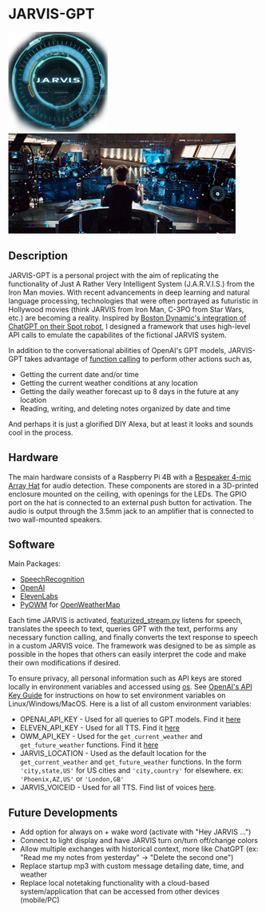 # JARVIS-GPT

<img src='media/jarvis_logo.png' height='200'> <img src='media/stark.gif' height=200>

## Description

JARVIS-GPT is a personal project with the aim of replicating the functionality of Just A Rather Very Intelligent System (J.A.R.V.I.S.) from the Iron Man movies. With recent advancements in deep learning and natural language processing, technologies that were often portrayed as futuristic in Hollywood movies (think JARVIS from Iron Man, C-3PO from Star Wars, etc.) are becoming a reality. Inspired by [Boston Dynamic's integration of ChatGPT on their Spot robot](https://bostondynamics.com/blog/robots-that-can-chat/), I designed a framework that uses high-level API calls to emulate the capabilites of the fictional JARVIS system.

In addition to the conversational abilities of OpenAI's GPT models, JARVIS-GPT takes advantage of [function calling](https://platform.openai.com/docs/guides/function-calling) to perform other actions such as,
- Getting the current date and/or time
- Getting the current weather conditions at any location
- Getting the daily weather forecast up to 8 days in the future at any location
- Reading, writing, and deleting notes organized by date and time 

And perhaps it is just a glorified DIY Alexa, but at least it looks and sounds cool in the process.

## Hardware

The main hardware consists of a Raspberry Pi 4B with a [Respeaker 4-mic Array Hat](https://wiki.seeedstudio.com/ReSpeaker_4_Mic_Array_for_Raspberry_Pi/) for audio detection. These components are stored in a 3D-printed enclosure mounted on the ceiling, with openings for the LEDs. The GPIO port on the hat is connected to an external push button for activation. The audio is output through the 3.5mm jack to an amplifier that is connected to two wall-mounted speakers.

## Software

Main Packages:
- [SpeechRecognition](https://github.com/Uberi/speech_recognition#readme)
- [OpenAI](https://platform.openai.com/docs/introduction)
- [ElevenLabs](https://github.com/elevenlabs/elevenlabs-python)
- [PyOWM](https://pyowm.readthedocs.io/en/latest/) for [OpenWeatherMap](https://openweathermap.org/api)

Each time JARVIS is activated, [featurized_stream.py](https://github.com/henrynoyes/jarvis-gpt/tree/master/featurized_stream.py) listens for speech, translates the speech to text, queries GPT with the text, performs any necessary function calling, and finally converts the text response to speech in a custom JARVIS voice. The framework was designed to be as simple as possible in the hopes that others can easily interpret the code and make their own modifications if desired.


To ensure privacy, all personal information such as API keys are stored locally in environment variables and accessed using [os](https://docs.python.org/3/library/os.html). See [OpenAI's API Key Guide](https://help.openai.com/en/articles/5112595-best-practices-for-api-key-safety) for instructions on how to set environment variables on Linux/Windows/MacOS. Here is a list of all custom environment variables:

- OPENAI_API_KEY - Used for all queries to GPT models. Find it [here](https://help.openai.com/en/articles/4936850-where-do-i-find-my-api-key)
- ELEVEN_API_KEY - Used for all TTS. Find it [here](https://elevenlabs.io/docs/api-reference/text-to-speech#authentication)
- OWM_API_KEY - Used for the `get_current_weather` and `get_future_weather` functions. Find it [here](https://openweathermap.org/appid#signup)
- JARVIS_LOCATION - Used as the default location for the `get_current_weather` and `get_future_weather` functions. In the form `'city,state,US'` for US cities and `'city,country'` for elsewhere. ex: `'Phoenix,AZ,US'` or `'London,GB'`
- JARVIS_VOICEID - Used for all TTS. Find list of voices [here](https://github.com/elevenlabs/elevenlabs-python/blob/main/API.md#voices-1).

## Future Developments

- Add option for always on + wake word (activate with "Hey JARVIS ...")
- Connect to light display and have JARVIS turn on/turn off/change colors
- Allow multiple exchanges with historical context, more like ChatGPT (ex: "Read me my notes from yesterday" $\rightarrow$ "Delete the second one")
- Replace startup mp3 with custom message detailing date, time, and weather
- Replace local notetaking functionality with a cloud-based system/application that can be accessed from other devices (mobile/PC)
